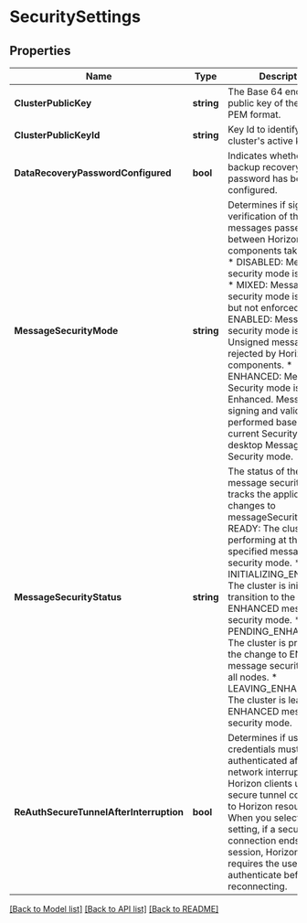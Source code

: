 # SecuritySettings

## Properties

Name | Type | Description | Notes
------------ | ------------- | ------------- | -------------
**ClusterPublicKey** | **string** | The Base 64 encoded public key of the cluster in PEM format. | 
**ClusterPublicKeyId** | **string** | Key Id to identify the cluster&#39;s active key pair. | [optional] 
**DataRecoveryPasswordConfigured** | **bool** | Indicates whether the backup recovery password has been configured. | 
**MessageSecurityMode** | **string** | Determines if signing and verification of the JMS messages passed between Horizon components takes place. * DISABLED: Message security mode is disabled. * MIXED: Message security mode is enabled but not enforced. * ENABLED: Message security mode is enabled. Unsigned messages are rejected by Horizon components. * ENHANCED: Message Security mode is Enhanced. Message signing and validation is performed based on the current Security Level and desktop Message Security mode. | 
**MessageSecurityStatus** | **string** | The status of the JMS message security. This tracks the application of changes to messageSecurityMode. * READY: The cluster is performing at the specified message security mode. * INITIALIZING_ENHANCED: The cluster is initializing a transition to the ENHANCED message security mode. * PENDING_ENHANCED: The cluster is propagating the change to ENHANCED message security mode to all nodes. * LEAVING_ENHANCED: The cluster is leaving the ENHANCED message security mode. | 
**ReAuthSecureTunnelAfterInterruption** | **bool** | Determines if user credentials must be re-authenticated after a network interruption when Horizon clients use secure tunnel connections to Horizon resources. When you select this setting, if a secure tunnel connection ends during a session, Horizon Client requires the user to re-authenticate before reconnecting. | 

[[Back to Model list]](../README.md#documentation-for-models) [[Back to API list]](../README.md#documentation-for-api-endpoints) [[Back to README]](../README.md)


